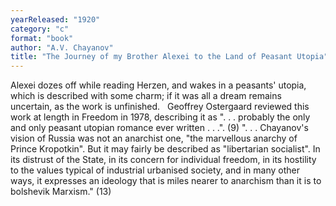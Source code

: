 ```yaml
---
yearReleased: "1920"
category: "c"
format: "book"
author: "A.V. Chayanov"
title: "The Journey of my Brother Alexei to the Land of Peasant Utopia"
---
```

Alexei dozes off while reading Herzen, and wakes in a peasants' utopia, which is described with some charm;  if it was all a dream remains uncertain, as the work is unfinished.
 
Geoffrey Ostergaard reviewed this work at length in Freedom in 1978, describing it as ". . . probably the only and only peasant utopian romance ever written . . .". (9) ". . . Chayanov's vision of Russia was not an anarchist one, "the marvellous anarchy of Prince Kropotkin". But it may fairly be described as "libertarian socialist". In its distrust of the State, in its concern for individual freedom, in its hostility to the values typical of industrial urbanised society, and in many other ways, it expresses an ideology that is miles nearer to anarchism than it is to bolshevik Marxism." (13)
 